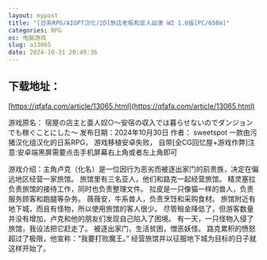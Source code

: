 ```yaml
---
layout: mypost
title: "[日系RPG/AIGPT汉化/2D]旅店老板和亚人奴隶 WZ 1.0版[PC/658m]"
categories: RPG
os: 电脑游戏
slug: a13065
date: 2024-10-31 20:49:36
---
```


## 下载地址：

[https://qfafa.com/article/13065.html](https://qfafa.com/article/13065.html)

游戏原名：
宿屋の店主と亜人奴○～安宿の収入では暮らせないのでダンジョンでも稼ぐことにした～
发布日期：2024年10月30日
作者： sweetspot
一款由污猪汉化组汉化的日系RPG，
游戏移植安卓失败，
自带\[全CG回忆屋+游戏作弊\]注意:安卓端黑屏需要点击手机屏幕右上角或者左上角即可

游戏介绍：主角卢克（化名）是一位因行为恶劣而被逐出家门的前贵族，决定在偏远地区经营一家旅馆。
旅馆里有三名亚人，他们和路克一起经营旅馆。
精灵塞拉负责旅馆的接待工作，同时也负责整理文件。
拉皮是一只像猫一样的兽人，负责服务顾客和跑腿等杂务。
薇薇安，牛系兽人，负责烹饪和采购食材。
旅馆附近有地下城，而且有怪物，所以使用旅馆的客人很少。
尽管租金降低了，但游客数量并没有增加，卢克和他的朋友们发现自己陷入了困境。
有一天，一只怪物入侵了旅馆，我设法把它赶走了。
被逐出家门，生活贫困，憎恶妖怪。
路克累积的愤怒超过了极限，他宣称：“我要打败魔王。”
经营旅馆并以征服地下城为目标的日子就这样开始了。